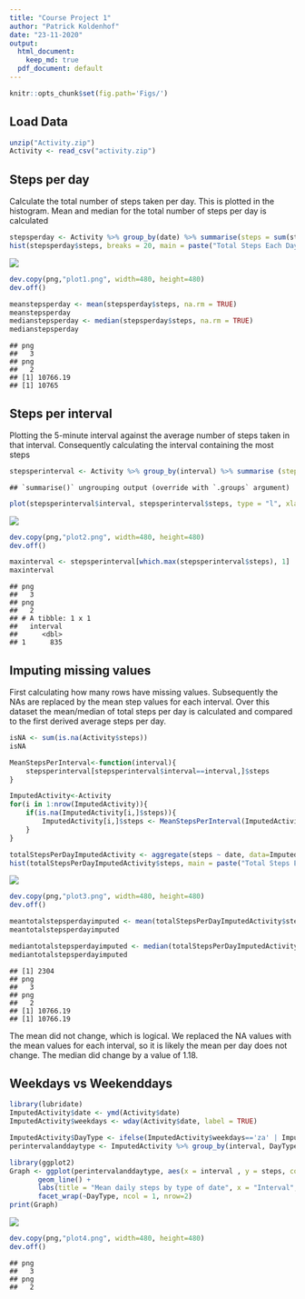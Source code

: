 ```yaml
---
title: "Course Project 1"
author: "Patrick Koldenhof"
date: "23-11-2020"
output:
  html_document: 
    keep_md: true
  pdf_document: default
---
```



```r
knitr::opts_chunk$set(fig.path='Figs/')
```




## Load Data

```r
unzip("Activity.zip")
Activity <- read_csv("activity.zip")
```

## Steps per day
Calculate the total number of steps taken per day. This is plotted in the histogram. Mean and median for the total number of steps per day is calculated 

```r
stepsperday <- Activity %>% group_by(date) %>% summarise(steps = sum(steps))
hist(stepsperday$steps, breaks = 20, main = paste("Total Steps Each Day"), col="red",xlab="Number of Steps")
```

![](Figs/pressure-1.png)<!-- -->

```r
dev.copy(png,"plot1.png", width=480, height=480)
dev.off()

meanstepsperday <- mean(stepsperday$steps, na.rm = TRUE)
meanstepsperday
medianstepsperday <- median(stepsperday$steps, na.rm = TRUE)
medianstepsperday
```

```
## png 
##   3 
## png 
##   2 
## [1] 10766.19
## [1] 10765
```

## Steps per interval
Plotting the 5-minute interval against the average number of steps taken in that interval. Consequently calculating the interval containing the most steps

```r
stepsperinterval <- Activity %>% group_by(interval) %>% summarise (steps = mean(steps, na.rm = TRUE))
```

```
## `summarise()` ungrouping output (override with `.groups` argument)
```

```r
plot(stepsperinterval$interval, stepsperinterval$steps, type = "l", xlab="Interval", ylab="Number of Steps",main="Average Number of Steps per Day by Interval")
```

![](Figs/unnamed-chunk-2-1.png)<!-- -->

```r
dev.copy(png,"plot2.png", width=480, height=480)
dev.off()

maxinterval <- stepsperinterval[which.max(stepsperinterval$steps), 1]
maxinterval
```

```
## png 
##   3 
## png 
##   2 
## # A tibble: 1 x 1
##   interval
##      <dbl>
## 1      835
```

## Imputing missing values
First calculating how many rows have missing values. Subsequently the NAs are replaced by the mean step values for each interval. Over this dataset the mean/median of total steps per day is calculated and compared to the first derived average steps per day. 


```r
isNA <- sum(is.na(Activity$steps))
isNA

MeanStepsPerInterval<-function(interval){
    stepsperinterval[stepsperinterval$interval==interval,]$steps
}

ImputedActivity<-Activity
for(i in 1:nrow(ImputedActivity)){
    if(is.na(ImputedActivity[i,]$steps)){
        ImputedActivity[i,]$steps <- MeanStepsPerInterval(ImputedActivity[i,]$interval)
    }
}

totalStepsPerDayImputedActivity <- aggregate(steps ~ date, data=ImputedActivity, sum)
hist(totalStepsPerDayImputedActivity$steps, main = paste("Total Steps Each Day"), col="red",xlab="Number of Steps") 
```

![](Figs/unnamed-chunk-3-1.png)<!-- -->

```r
dev.copy(png,"plot3.png", width=480, height=480)
dev.off()

meantotalstepsperdayimputed <- mean(totalStepsPerDayImputedActivity$steps)
meantotalstepsperdayimputed

mediantotalstepsperdayimputed <- median(totalStepsPerDayImputedActivity$steps)
mediantotalstepsperdayimputed
```

```
## [1] 2304
## png 
##   3 
## png 
##   2 
## [1] 10766.19
## [1] 10766.19
```
The mean did not change, which is logical. We replaced the NA values with the mean values for each interval, so it is likely the mean per day does not change. The median did change by a value of 1.18. 


## Weekdays vs Weekenddays

```r
library(lubridate)
ImputedActivity$date <- ymd(Activity$date)
ImputedActivity$weekdays <- wday(Activity$date, label = TRUE)

ImputedActivity$DayType <- ifelse(ImputedActivity$weekdays=='za' | ImputedActivity$weekdays=='zo', 'weekend','weekday')
perintervalanddaytype <- ImputedActivity %>% group_by(interval, DayType) %>% summarise (steps = mean(steps, na.rm = TRUE))

library(ggplot2)
Graph <- ggplot(perintervalanddaytype, aes(x = interval , y = steps, color = DayType)) +
       geom_line() +
       labs(title = "Mean daily steps by type of date", x = "Interval", y = "Average number of steps") +
       facet_wrap(~DayType, ncol = 1, nrow=2)
print(Graph)
```

![](Figs/unnamed-chunk-4-1.png)<!-- -->

```r
dev.copy(png,"plot4.png", width=480, height=480)
dev.off()
```

```
## png 
##   3 
## png 
##   2
```


